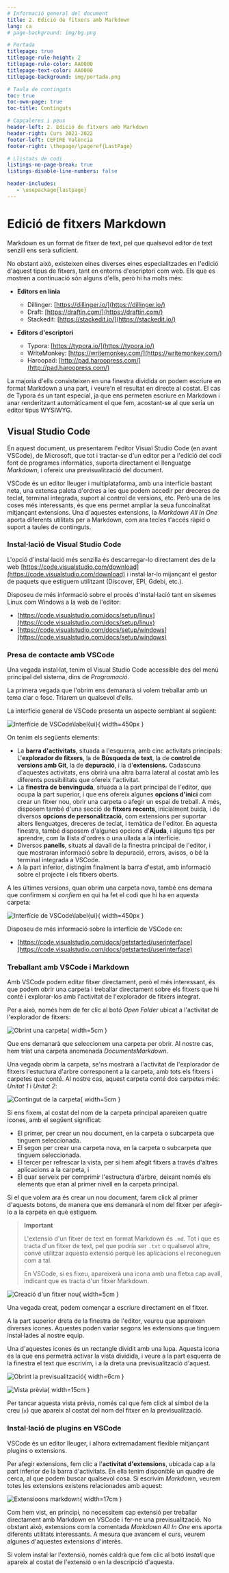 ```yaml
---
# Informació general del document
title: 2. Edició de fitxers amb Markdown
lang: ca
# page-background: img/bg.png

# Portada
titlepage: true
titlepage-rule-height: 2
titlepage-rule-color: AA0000
titlepage-text-color: AA0000
titlepage-background: img/portada.png

# Taula de continguts
toc: true
toc-own-page: true
toc-title: Continguts

# Capçaleres i peus
header-left: 2. Edició de fitxers amb Markdown
header-right: Curs 2021-2022
footer-left: CEFIRE València
footer-right: \thepage/\pageref{LastPage}

# Llistats de codi
listings-no-page-break: true
listings-disable-line-numbers: false

header-includes:
   - \usepackage{lastpage}
---
```


# Edició de fitxers Markdown

Markdown es un format de fitxer de text, pel que qualsevol editor de text senzill ens serà suficient.

No obstant això, existeixen eines diverses eines especialitzades en l'edició d'aquest tipus de fitxers, tant en entorns d'escriptori com web. Els que es mostren a continuació són alguns d'ells, però hi ha molts més:

* **Editors en línia**
    - Dillinger: [https://dillinger.io/](https://dillinger.io/)
    - Draft: [https://draftin.com/](https://draftin.com/)
    - Stackedit: [https://stackedit.io/](https://stackedit.io/)

* **Editors d'escriptori**
    - Typora: [https://typora.io/](https://typora.io/)
    - WriteMonkey: [https://writemonkey.com/](https://writemonkey.com/)
    - Haroopad: [http://pad.haroopress.com/](http://pad.haroopress.com/)

La majoria d'ells consisteixen en una finestra dividida on podem escriure en format Markdown a una part, i veure'n el resultat en directe al costat. El cas de Typora és un tant especial, ja que ens permeten escriure en Markdown i anar renderitzant automàticament el que fem, acostant-se al que sería un editor tipus WYSIWYG.

## Visual Studio Code

En aquest document, us presentarem l'editor Visual Studio Code (en avant VSCode), de Microsoft, que tot i tractar-se d'un editor per a l'edició del codi font de programes informàtics, suporta directament el llenguatge *Markdown*, i ofereix una previsualització del document. 

VSCode és un editor lleuger i multiplataforma, amb una interfície bastant neta, una extensa paleta d'ordres a les que podem accedir per dreceres de teclat, terminal integrada, suport al control de versions, etc. Però una de les coses més interessants, és que ens permet ampliar la seua funcoinalitat mitjançant extensions. Una d'aquestes extensions, la *Markdown All In One* aporta diferents utilitats per a Markdown, com ara tecles t'accés ràpid o suport a taules de continguts.

### Instal·lació de Visual Studio Code

L'opció d'instal·lació més senzilla és descarregar-lo directament des de la web [https://code.visualstudio.com/download](https://code.visualstudio.com/download) i instal·lar-lo mijançant el gestor de paquets que estiguem utilitzant (Discover, EPI, Gdebi, etc.).

Disposeu de més informació sobre el procés d'instal·lació tant en sisemes Linux com Windows a la web de l'editor:

* [https://code.visualstudio.com/docs/setup/linux](https://code.visualstudio.com/docs/setup/linux)
* [https://code.visualstudio.com/docs/setup/windows](https://code.visualstudio.com/docs/setup/windows)


### Presa de contacte amb VSCode

Una vegada instal·lat, tenim el Visual Studio Code accessible des del menú principal del sistema, dins de *Programació*.

La primera vegada que l'obrim ens demanarà si volem treballar amb un tema clar o fosc. Triarem un qualsevol d'ells.

La interfície general de VSCode presenta un aspecte semblant al següent:

![Interfície de VSCode\label{ui}](img/UI.png){ width=450px }

On tenim els següents elements:

* La **barra d'activitats**, situada a l'esquerra, amb cinc activitats principals: L'**explorador de fitxers**, la de **Búsqueda de text**, la de **control de versions amb Git**, la de **depuració**, i la d'**extensions.** Cadascuna d'aquestes activitats, ens obrirà una altra barra lateral al costat amb les diferents possibilitats que ofereix l'activitat.
* La **finestra de benvinguda**, situada a la part principal de l'editor, que ocupa la part superior, i que ens ofereix algunes **opcions d'inici** com crear un fitxer nou, obrir una carpeta o afegir un espai de treball. A més, disposem també d'una secció de **fitxers recents**, inicialment buida, i de diversos **opcions de personalització**, com extensions per suportar alters llenguatges, dreceres de teclat, i temàtica de l'editor. En aquesta finestra, també disposem d'algunes opcions d'**Ajuda**, i alguns tips per aprendre, com la llista d'ordres o una ullada a la interfície.
* Diversos **panells**, situats al davall de la finestra principal de l'editor, i que mostraran informació sobre la depuració, errors, avisos, o bé la terminal integrada a VSCode.
* A la part inferior, distingim finalment la barra d'estat, amb informació sobre el projecte i els fitxers oberts.

A les últimes versions, quan obrim una carpeta nova, també ens demana que confirmem si *confiem* en qui ha fet el codi que hi ha en aquesta carpeta:

![Interfície de VSCode\label{ui}](img/vscode2.png){ width=450px }

Disposeu de més informació sobre la interfície de VSCode en:

* [https://code.visualstudio.com/docs/getstarted/userinterface](https://code.visualstudio.com/docs/getstarted/userinterface)

### Treballant amb VSCode i Markdown

Amb VSCode podem editar fitxer directament, però el més interessant, és que podem obrir una carpeta i treballar directament sobre els fitxers que hi conté i explorar-los amb l'activitat de l'explorador de fitxers integrat.

Per a això, només hem de fer clic al botó *Open Folder* ubicat a l'activitat de l'explorador de fitxers:


![Obrint una carpeta](img/ObrirCarpeta.png){ width=5cm }

Que ens demanarà que seleccionem una carpeta per obrir. Al nostre cas, hem triat una carpeta anomenada *DocumentsMarkdown*.

Una vegada obrim la carpeta, se'ns mostrarà a l'activitat de l'explorador de fitxers l'estuctura d'arbre corresponent a la carpeta, amb tots els fitxers i carpetes que conté. Al nostre cas, aquest carpeta conté dos carpetes més: *Unitat 1* i *Unitat 2*:

![Contingut de la carpeta](img/contingutCarpeta.png){ width=5cm }

Si ens fixem, al costat del nom de la carpeta principal apareixen quatre icones, amb el següent significat:

* El primer, per crear un nou document, en la carpeta o subcarpeta que tinguem seleccionada.
* El segon per crear una carpeta nova, en la carpeta o subcarpeta que tinguem seleccionada.
* El tercer per refrescar la vista, per si hem afegit fitxers a través d'altres aplicacions a la carpeta, i
* El quar serveix per comprimir l'estructura d'arbre, deixant només els elements que etan al primer nivell en la carpeta principal.

Si el que volem ara és crear un nou document, farem click al primer d'aquests botons, de manera que ens demanarà el nom del fitxer per afegir-lo a la carpeta en què estiguem.

>
> **Important** 
> 
> L'extensió d'un fitxer de text en format Markdown és `.md`. Tot i que es tracta d'un fitxer de text, pel que podría ser `.txt` o qualsevol altre, convé utilitzar aquesta extensió perquè les aplicacions el reconeguen com a tal.
>
> En VSCode, si es fixeu, apareixerà una icona amb una fletxa cap avall, indicant que es tracta d'un fitxer Markdown.
>

![Creació d'un fitxer nou](img/fitxerNou.png){ width=5cm }

Una vegada creat, podem començar a escriure directament en el fitxer. 

A la part superior dreta de la finestra de l'editor, veureu que apareixen diverses icones. Aquestes poden variar segons les extensions que tinguem instal·lades al nostre equip. 

Una d'aquestes icones és un rectangle dividit amb una lupa. Aquesta icona és la que ens permetrà activar la vista dividida, i veure a la part esquerra de la finestra el text que escrivim, i a la dreta una previsualització d'aquest.

![Obrint la previsualització](img/openPreview.png){ width=6cm }

![Vista prèvia](img/vistaPRevia.png){ width=15cm }

Per tancar aquesta vista prèvia, només cal que fem click al símbol de la creu (`x`) que apareix al costat del nom del fitxer en la previsualització.


### Instal·lació de plugins en VSCode

VSCode és un editor lleuger, i alhora extremadament flexible mitjançant plugins o extensions.
 
Per afegir extensions, fem clic a l'**activitat d'extensions**, ubicada cap a la part inferior de la barra d'activitats. En ella tenim disponible un quadre de cerca, al que podem buscar qualsevol cosa. Si escrivim *Markdown*, veurem totes les extensions existens relacionades amb aquest:


![Extensioons markdown](./img/md_ext.png){ width=17cm }

Com hem vist, en principi, no necessitem cap extensió per treballar directament amb Markdown en VSCode i fer-ne una previsualització. No obstant això, extensions com la comentada *Markdown All In One* ens aporta diferents utilitats interessants. A mesura que avancem el curs, veurem algunes d'aquestes extensions d'interès.

Si volem instal·lar l'extensió, només caldrà que fem clic al botó *Install* que apareix al costat de l'extensió o en la descripció d'aquesta. 
